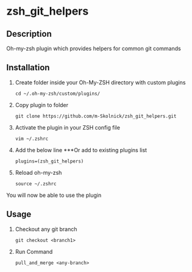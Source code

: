 # zsh_git_helpers

## Description

Oh-my-zsh plugin which provides helpers for common git commands

## Installation

1.  Create folder inside your Oh-My-ZSH directory with custom plugins

        cd ~/.oh-my-zsh/custom/plugins/

2.  Copy plugin to folder

        git clone https://github.com/m-Skolnick/zsh_git_helpers.git

3.  Activate the plugin in your ZSH config file

        vim ~/.zshrc

4.  Add the below line \*\*\*Or add to existing plugins list

        plugins=(zsh_git_helpers)

5.  Reload oh-my-zsh

        source ~/.zshrc

You will now be able to use the plugin

## Usage

1.  Checkout any git branch

        git checkout <branch1>

2.  Run Command

        pull_and_merge <any-branch>

